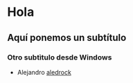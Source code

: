 # Hola
## Aquí ponemos un subtítulo
### Otro subtìtulo desde Windows

- Alejandro [aledrock](https://github.com/AledroCK)